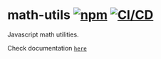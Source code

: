 # math-utils [![npm](https://img.shields.io/npm/v/@riadh-adrani/math-utils?color=blue)](https://www.npmjs.com/package/@riadh-adrani/math-utils) [![CI/CD](https://github.com/RiadhAdrani/math-utils/actions/workflows/checks.yml/badge.svg)](https://github.com/RiadhAdrani/math-utils/actions/workflows/checks.yml)

Javascript math utilities.

Check documentation [`here`](https://riadhadrani.github.io/utils/math.html)
